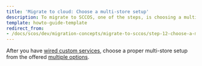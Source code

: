 ```yaml
---
title: 'Migrate to cloud: Choose a multi-store setup'
description: To migrate to SCCOS, one of the steps, is choosing a multi-store setup
template: howto-guide-template
redirect_from:
- /docs/scos/dev/migration-concepts/migrate-to-sccos/step-12-choose-a-multi-store-setup.html
---
```


After you have [wired custom services](/docs/scos/dev/migration-concepts/migrate-to-sccos/step-11-wire-custom-services.html), choose a proper multi-store setup from the offered [multiple options](/docs/ca/dev/multi-store-setups/multistore-setup-options.html).
